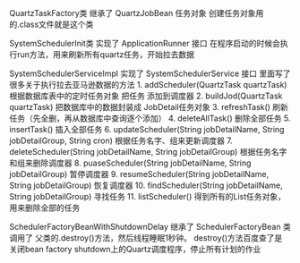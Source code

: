 QuartzTaskFactory类 继承了 QuartzJobBean 任务对象
    创建任务对象用的.class文件就是这个类

SystemSchedulerInit类 实现了 ApplicationRunner 接口
    在程序启动的时候会执行run方法，用来刷新所有quartz任务，开始拉去数据

SystemSchedulerServiceImpl 实现了 SystemSchedulerService 接口
    里面写了很多关于执行拉去亚马逊数据的方法
    1. addScheduler(QuartzTask quartzTask) 根据数据库表中的定时任务对象 把任务 添加到调度器
    2. buildJod(QuartzTask quartzTask) 把数据库中的数据封装成 JobDetail任务对象
    3. refreshTask()  刷新任务（先全删，再从数据库中查询逐个添加）
    4. deleteAllTask() 删除全部任务
    5. insertTask() 插入全部任务
    6. updateScheduler(String jobDetailName, String jobDetailGroup, String cron) 根据任务名字、组来更新调度器
    7. deleteScheduler(String jobDetailName, String jobDetailGroup) 根据任务名字和组来删除调度器
    8. puaseScheduler(String jobDetailName, String jobDetailGroup) 暂停调度器
    9. resumeScheduler(String jobDetailName, String jobDetailGroup) 恢复调度器
    10. findScheduler(String jobDetailName, String jobDetailGroup) 寻找任务
    11. listScheduler() 得到所有的List<QuartzJobsVO>任务对象，用来删除全部的任务

SchedulerFactoryBeanWithShutdownDelay 继承了 SchedulerFactoryBean 类
    调用了 父类的.destroy()方法，然后线程睡眠1秒钟。
    destroy()方法百度查了是 关闭bean factory shutdown上的Quartz调度程序，停止所有计划的作业